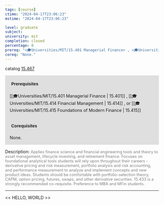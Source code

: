 ```yaml
---
tags: [course]
ctime: "2024-04-17T23:06:23"
mstime: "2024-04-17T23:06:23"

level: graduate
subject: 
university: mit
completion: closed
percentage: 0
prereq: "<🎓Universities/MIT/15.401 Managerial Finance> , <🎓Universities/MIT/15.414 Financial Management> , or <🎓Universities/MIT/15.415 Foundations of Modern Finance>"
coreq: "None."
---
```


catalog [15.467](http://student.mit.edu/catalog/m15b.html#15.467)

<span style="display: block; padding: 15px; background-color: rgb(100, 100, 100, 0.2);"><font id="m_prereq1175_0" style="display: block; font-family: Arial, sans-serif; font-weight: bold; padding: 5px">Prerequisites</font><br><span id="prereq1175_0">[[🎓Universities/MIT/15.401 Managerial Finance | 15.401]] , [[🎓Universities/MIT/15.414 Financial Management | 15.414]] , or [[🎓Universities/MIT/15.415 Foundations of Modern Finance | 15.415]]</span></span>
<span style="display: block; padding: 15px; background-color: rgb(100, 100, 100, 0.2);"><font id="m_coreq1175_0" style="display: block; font-family: Arial, sans-serif; font-weight: bold; padding: 5px">Corequisites</font><br><span id="coreq1175_0">None.</span></span>

<font style="">Description:</font>
<font style="color: grey; font-size: 0.8rem;">Applies finance science and financial engineering tools and theory to asset management, lifecycle investing, and retirement finance. Focuses on foundational analytical tools students will rely upon throughout their careers - derivative pricing and risk measurement, portfolio analysis and risk accounting, and performance measurement to analyze and implement concepts and new product ideas. Students should be comfortable with portfolio-selection theory, CAPM, option pricing, futures, swaps, and other derivative securities. 15.433 is a strongly recommended co-requisite. Preference to MBA and MFin students.</font>



---

<< HELLO, WORLD >>
